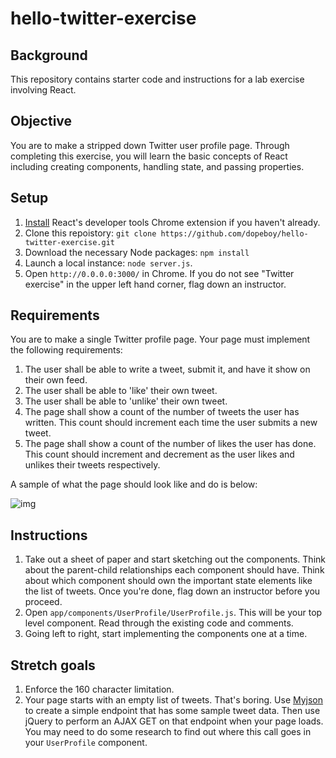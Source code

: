 # hello-twitter-exercise

## Background

This repository contains starter code and instructions for a lab exercise involving React.

## Objective

You are to make a stripped down Twitter user profile page. Through completing this exercise, you will learn the basic concepts of React including creating components, handling state, and passing properties. 

## Setup

1. [Install](https://chrome.google.com/webstore/detail/react-developer-tools/fmkadmapgofadopljbjfkapdkoienihi?hl=en) React's developer tools Chrome extension if you haven't already. 
2. Clone this repoistory: ``git clone https://github.com/dopeboy/hello-twitter-exercise.git``
2. Download the necessary Node packages: ``npm install``
3. Launch a local instance: ``node server.js``.
4. Open `http://0.0.0.0:3000/` in Chrome. If you do not see "Twitter exercise" in the upper left hand corner, flag down an instructor.

## Requirements

You are to make a single Twitter profile page. Your page must implement the following requirements:

1. The user shall be able to write a tweet, submit it, and have it show on their own feed.
2. The user shall be able to 'like' their own tweet.
3. The user shall be able to 'unlike' their own tweet.
4. The page shall show a count of the number of tweets the user has written. This count should increment each time the user submits a new tweet.
5. The page shall show a count of the number of likes the user has done. This count should increment and decrement as the user likes and unlikes their tweets respectively. 

A sample of what the page should look like and do is below:

![img](http://i.imgur.com/ydeszHc.gif)

## Instructions

1. Take out a sheet of paper and start sketching out the components. Think about the parent-child relationships each component should have. Think about which component should own the important state elements like the list of tweets. Once you're done, flag down an instructor before you proceed.
2. Open `app/components/UserProfile/UserProfile.js`. This will be your top level component. Read through the existing code and comments.
3. Going left to right, start implementing the components one at a time. 

## Stretch goals

1. Enforce the 160 character limitation. 
2. Your page starts with an empty list of tweets. That's boring. Use [Myjson](http://myjson.com/) to create a simple endpoint that has some sample tweet data. Then use jQuery to perform an AJAX GET on that endpoint when your page loads. You may need to do some research to find out where this call goes in your `UserProfile` component. 
